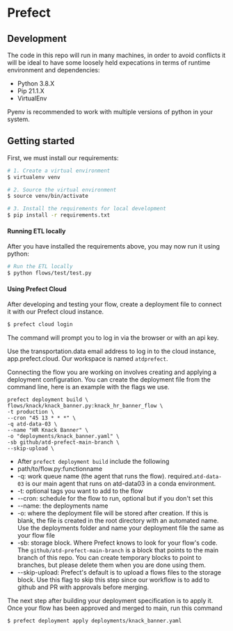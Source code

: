 # Prefect
 

## Development

The code in this repo will run in many machines, in order to avoid
conflicts it will be ideal to have some loosely held expecations
in terms of runtime environment and dependencies: 

- Python 3.8.X 
- Pip 21.1.X
- VirtualEnv

Pyenv is recommended to work with multiple versions
of python in your system.

## Getting started

First, we must install our requirements:

```bash
# 1. Create a virtual environment
$ virtualenv venv

# 2. Source the virtual environment
$ source venv/bin/activate

# 3. Install the requirements for local development
$ pip install -r requirements.txt
```

#### Running ETL locally

After you have installed the requirements above,
you may now run it using python:

```bash
# Run the ETL locally
$ python flows/test/test.py
```

#### Using Prefect Cloud

After developing and testing your flow, create a deployment file to connect it with our Prefect cloud instance. 

```bash
$ prefect cloud login
```
 
 The command will prompt you to log in via the browser or with an api key. 

 Use the transportation.data email address to log in to the cloud instance, app.prefect.cloud. Our workspace is named `atdprefect`. 

 Connecting the flow you are working on involves creating and applying a deployment configuration. You can create the deployment file from the command line, here is an example with the flags we use.

 ```
 prefect deployment build \
flows/knack/knack_banner.py:knack_hr_banner_flow \
-t production \
--cron "45 13 * * *" \
-q atd-data-03 \
--name "HR Knack Banner" \
-o "deployments/knack_banner.yaml" \
-sb github/atd-prefect-main-branch \
--skip-upload \
```

- After `prefect deployment build` include the following
- path/to/flow.py:functionname 
- -q: work queue name (the agent that runs the flow). required.`atd-data-03` is our main agent that runs on atd-data03 in a conda environment. 
- -t: optional tags you want to add to the flow
- --cron: schedule for the flow to run, optional but if you don't set this
- --name: the deployments name
- -o: where the deployment file will be stored after creation. If this is blank, the file is created in the root directory with an automated name. Use the deployments folder and name your deployment file the same as your flow file
- -sb: storage block. Where Prefect knows to look for your flow's code. The `github/atd-prefect-main-branch` is a block that points to the main branch of this repo. You can create temporary blocks to point to branches, but please delete them when you are done using them.
- --skip-upload: Prefect's default is to upload a flows files to the storage block. Use this flag to skip this step since our workflow is to add to github and PR with approvals before merging. 

The next step after building your deployment specification is to apply it. Once your flow has been approved and merged to main, run this command

```bash
$ prefect deployment apply deployments/knack_banner.yaml
```



